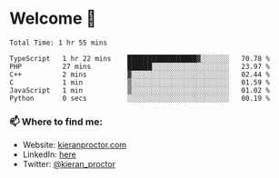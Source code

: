 # Welcome 🦘

<!--START_SECTION:waka-->

```text
Total Time: 1 hr 55 mins

TypeScript   1 hr 22 mins    █████████████████▓░░░░░░░   70.78 %
PHP          27 mins         ██████░░░░░░░░░░░░░░░░░░░   23.97 %
C++          2 mins          ▓░░░░░░░░░░░░░░░░░░░░░░░░   02.44 %
C            1 min           ▒░░░░░░░░░░░░░░░░░░░░░░░░   01.59 %
JavaScript   1 min           ▒░░░░░░░░░░░░░░░░░░░░░░░░   01.02 %
Python       0 secs          ░░░░░░░░░░░░░░░░░░░░░░░░░   00.19 %
```

<!--END_SECTION:waka-->

### 📫 Where to find me:

-   Website: [kieranproctor.com](https://kieranproctor.com/)
-   LinkedIn: [here](https://www.linkedin.com/in/kieran-proctor-086b5a159/)
-   Twitter: [@kieran_proctor](https://twitter.com/kieran_proctor)
